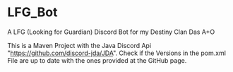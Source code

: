 # LFG_Bot
A LFG (Looking for Guardian) Discord Bot for my Destiny Clan Das A+O

This is a Maven Project with the Java Discord Api "https://github.com/discord-jda/JDA".
Check if the Versions in the pom.xml File are up to date with the ones provided at the GitHub page.
